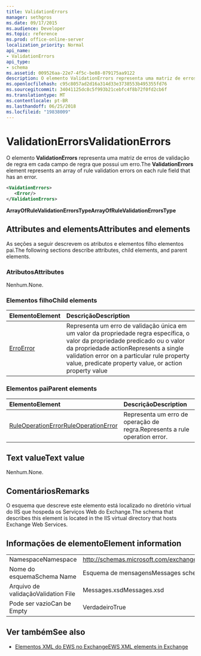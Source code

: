 ```yaml
---
title: ValidationErrors
manager: sethgros
ms.date: 09/17/2015
ms.audience: Developer
ms.topic: reference
ms.prod: office-online-server
localization_priority: Normal
api_name:
- ValidationErrors
api_type:
- schema
ms.assetid: 009526aa-22e7-4f5c-be88-079175aa9122
description: O elemento ValidationErrors representa uma matriz de erros de validação de regra em cada campo de regra que possui um erro.
ms.openlocfilehash: c95c8057ad2d16a314d33e3738553b495355fd76
ms.sourcegitcommit: 34041125dc8c5f993b21cebfc4f8b72f0fd2cb6f
ms.translationtype: MT
ms.contentlocale: pt-BR
ms.lasthandoff: 06/25/2018
ms.locfileid: "19838009"
---
```

# <a name="validationerrors"></a><span data-ttu-id="ed86f-103">ValidationErrors</span><span class="sxs-lookup"><span data-stu-id="ed86f-103">ValidationErrors</span></span>

<span data-ttu-id="ed86f-104">O elemento **ValidationErrors** representa uma matriz de erros de validação de regra em cada campo de regra que possui um erro.</span><span class="sxs-lookup"><span data-stu-id="ed86f-104">The **ValidationErrors** element represents an array of rule validation errors on each rule field that has an error.</span></span> 
  
```XML
<VaidationErrors>
   <Error/>
</ValidationErrors>
```

 <span data-ttu-id="ed86f-105">**ArrayOfRuleValidationErrorsType**</span><span class="sxs-lookup"><span data-stu-id="ed86f-105">**ArrayOfRuleValidationErrorsType**</span></span>
## <a name="attributes-and-elements"></a><span data-ttu-id="ed86f-106">Attributes and elements</span><span class="sxs-lookup"><span data-stu-id="ed86f-106">Attributes and elements</span></span>

<span data-ttu-id="ed86f-107">As seções a seguir descrevem os atributos e elementos filho elementos pai.</span><span class="sxs-lookup"><span data-stu-id="ed86f-107">The following sections describe attributes, child elements, and parent elements.</span></span>
  
### <a name="attributes"></a><span data-ttu-id="ed86f-108">Atributos</span><span class="sxs-lookup"><span data-stu-id="ed86f-108">Attributes</span></span>

<span data-ttu-id="ed86f-109">Nenhum.</span><span class="sxs-lookup"><span data-stu-id="ed86f-109">None.</span></span>
  
### <a name="child-elements"></a><span data-ttu-id="ed86f-110">Elementos filho</span><span class="sxs-lookup"><span data-stu-id="ed86f-110">Child elements</span></span>

|<span data-ttu-id="ed86f-111">**Elemento**</span><span class="sxs-lookup"><span data-stu-id="ed86f-111">**Element**</span></span>|<span data-ttu-id="ed86f-112">**Descrição**</span><span class="sxs-lookup"><span data-stu-id="ed86f-112">**Description**</span></span>|
|:-----|:-----|
|[<span data-ttu-id="ed86f-113">Erro</span><span class="sxs-lookup"><span data-stu-id="ed86f-113">Error</span></span>](error.md) <br/> |<span data-ttu-id="ed86f-114">Representa um erro de validação única em um valor da propriedade regra específica, o valor da propriedade predicado ou o valor da propriedade action</span><span class="sxs-lookup"><span data-stu-id="ed86f-114">Represents a single validation error on a particular rule property value, predicate property value, or action property value</span></span>  <br/> |
   
### <a name="parent-elements"></a><span data-ttu-id="ed86f-115">Elementos pai</span><span class="sxs-lookup"><span data-stu-id="ed86f-115">Parent elements</span></span>

|<span data-ttu-id="ed86f-116">**Elemento**</span><span class="sxs-lookup"><span data-stu-id="ed86f-116">**Element**</span></span>|<span data-ttu-id="ed86f-117">**Descrição**</span><span class="sxs-lookup"><span data-stu-id="ed86f-117">**Description**</span></span>|
|:-----|:-----|
|[<span data-ttu-id="ed86f-118">RuleOperationError</span><span class="sxs-lookup"><span data-stu-id="ed86f-118">RuleOperationError</span></span>](ruleoperationerror.md) <br/> |<span data-ttu-id="ed86f-119">Representa um erro de operação de regra.</span><span class="sxs-lookup"><span data-stu-id="ed86f-119">Represents a rule operation error.</span></span>  <br/> |
   
## <a name="text-value"></a><span data-ttu-id="ed86f-120">Text value</span><span class="sxs-lookup"><span data-stu-id="ed86f-120">Text value</span></span>

<span data-ttu-id="ed86f-121">Nenhum.</span><span class="sxs-lookup"><span data-stu-id="ed86f-121">None.</span></span>
  
## <a name="remarks"></a><span data-ttu-id="ed86f-122">Comentários</span><span class="sxs-lookup"><span data-stu-id="ed86f-122">Remarks</span></span>

<span data-ttu-id="ed86f-123">O esquema que descreve este elemento está localizado no diretório virtual do IIS que hospeda os Serviços Web do Exchange.</span><span class="sxs-lookup"><span data-stu-id="ed86f-123">The schema that describes this element is located in the IIS virtual directory that hosts Exchange Web Services.</span></span>
  
## <a name="element-information"></a><span data-ttu-id="ed86f-124">Informações de elemento</span><span class="sxs-lookup"><span data-stu-id="ed86f-124">Element information</span></span>

|||
|:-----|:-----|
|<span data-ttu-id="ed86f-125">Namespace</span><span class="sxs-lookup"><span data-stu-id="ed86f-125">Namespace</span></span>  <br/> |http://schemas.microsoft.com/exchange/services/2006/messages  <br/> |
|<span data-ttu-id="ed86f-126">Nome do esquema</span><span class="sxs-lookup"><span data-stu-id="ed86f-126">Schema Name</span></span>  <br/> |<span data-ttu-id="ed86f-127">Esquema de mensagens</span><span class="sxs-lookup"><span data-stu-id="ed86f-127">Messages schema</span></span>  <br/> |
|<span data-ttu-id="ed86f-128">Arquivo de validação</span><span class="sxs-lookup"><span data-stu-id="ed86f-128">Validation File</span></span>  <br/> |<span data-ttu-id="ed86f-129">Messages.xsd</span><span class="sxs-lookup"><span data-stu-id="ed86f-129">Messages.xsd</span></span>  <br/> |
|<span data-ttu-id="ed86f-130">Pode ser vazio</span><span class="sxs-lookup"><span data-stu-id="ed86f-130">Can be Empty</span></span>  <br/> |<span data-ttu-id="ed86f-131">Verdadeiro</span><span class="sxs-lookup"><span data-stu-id="ed86f-131">True</span></span>  <br/> |
   
## <a name="see-also"></a><span data-ttu-id="ed86f-132">Ver também</span><span class="sxs-lookup"><span data-stu-id="ed86f-132">See also</span></span>



- [<span data-ttu-id="ed86f-133">Elementos XML do EWS no Exchange</span><span class="sxs-lookup"><span data-stu-id="ed86f-133">EWS XML elements in Exchange</span></span>](ews-xml-elements-in-exchange.md)

